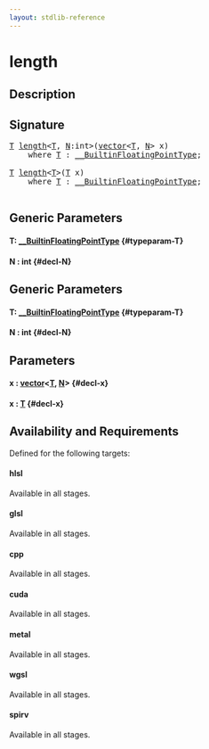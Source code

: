 ```yaml
---
layout: stdlib-reference
---
```


# length

## Description





## Signature 

<pre>
<a href="/stdlib-reference/global-decls/length#typeparam-T" class="code_type">T</a> <a href="/stdlib-reference/global-decls/length">length</a>&lt;<a href="/stdlib-reference/global-decls/length#typeparam-T" class="code_type">T</a>, <a href="/stdlib-reference/global-decls/length#decl-N" class="code_var">N</a>:int&gt;(<a href="/stdlib-reference/types/vector/index">vector</a>&lt;<a href="/stdlib-reference/types/vector/index#typeparam-T" class="code_type">T</a>, <a href="/stdlib-reference/types/vector/index#decl-N" class="code_var">N</a>&gt; x)
    <span class='code_keyword'>where</span> <a href="/stdlib-reference/global-decls/length#typeparam-T" class="code_type">T</a> : <a href="/stdlib-reference/interfaces/BuiltinFloatingPointType/index">__BuiltinFloatingPointType</a>;

<a href="/stdlib-reference/global-decls/length#typeparam-T" class="code_type">T</a> <a href="/stdlib-reference/global-decls/length">length</a>&lt;<a href="/stdlib-reference/global-decls/length#typeparam-T" class="code_type">T</a>&gt;(<a href="/stdlib-reference/global-decls/length#typeparam-T" class="code_type">T</a> x)
    <span class='code_keyword'>where</span> <a href="/stdlib-reference/global-decls/length#typeparam-T" class="code_type">T</a> : <a href="/stdlib-reference/interfaces/BuiltinFloatingPointType/index">__BuiltinFloatingPointType</a>;

</pre>

## Generic Parameters

#### T: [\_\_BuiltinFloatingPointType](/stdlib-reference/interfaces/BuiltinFloatingPointType/index) {#typeparam-T}
#### N  : int {#decl-N}

## Generic Parameters

#### T: [\_\_BuiltinFloatingPointType](/stdlib-reference/interfaces/BuiltinFloatingPointType/index) {#typeparam-T}
#### N  : int {#decl-N}

## Parameters

#### x  : [vector](/stdlib-reference/types/vector/index)\<[T](/stdlib-reference/types/vector/index#typeparam-T), [N](/stdlib-reference/types/vector/index#decl-N)\> {#decl-x}
#### x  : [T](/stdlib-reference/global-decls/length#typeparam-T) {#decl-x}

## Availability and Requirements

Defined for the following targets:

#### hlsl
Available in all stages.

#### glsl
Available in all stages.

#### cpp
Available in all stages.

#### cuda
Available in all stages.

#### metal
Available in all stages.

#### wgsl
Available in all stages.

#### spirv
Available in all stages.




